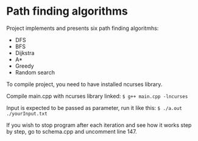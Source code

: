 # Path finding algorithms

Project implements and presents six path finding algoritmhs:
  - DFS
  - BFS
  - Dijkstra
  - A*
  - Greedy
  - Random search
 
To compile project, you need to have installed ncurses library.

Compile main.cpp with ncurses library linked: `$ g++ main.cpp -lncurses`

Input is expected to be passed as parameter, run it like this: `$ ./a.out ./yourInput.txt` 

If you wish to stop program after each iteration and see how it works step by step, go to schema.cpp and uncomment line 147.
